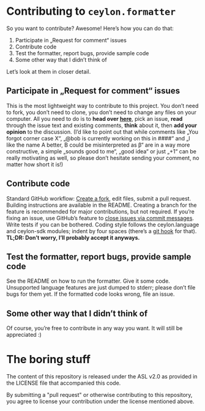Contributing to `ceylon.formatter`
==================================

So you want to contribute? Awesome! Here’s how you can do that:

1. Participate in „Request for comment“ issues
2. Contribute code
3. Test the formatter, report bugs, provide sample code
4. Some other way that I didn’t think of

Let’s look at them in closer detail.

Participate in „Request for comment“ issues
-------------------------------------------

This is the most lightweight way to contribute to this project. You don’t need to fork, you don’t need to clone, you don’t need to change any files on your computer. All you need to do is to **head over [here](https://github.com/lucaswerkmeister/ceylon.formatter/issues?labels=request+for+comments&page=1&state=open "issues tagged with \"request for comment\"")**, pick an issue, **read** through the issue text and existing comments, **think** about it, then **add your opinion** to the discussion. (I’d like to point out that while comments like „You forgot corner case X“, „@bob is currently working on this in ####“ and „I like the name A better, B could be misinterpreted as β“ are in a way more constructive, a simple „sounds good to me“, „good idea“ or just „+1“ can be really motivating as well, so please don’t hesitate sending your comment, no matter how short it is!)

Contribute code
---------------

Standard GitHub workflow: [Create a fork](https://github.com/lucaswerkmeister/ceylon.formatter/fork), edit files, submit a pull request. Building instructions are available in the README. Creating a branch for the feature is recommended for major contributions, but not required. If you’re fixing an issue, use GitHub’s feature to [close issues via commit messages](https://help.github.com/articles/closing-issues-via-commit-messages). Write tests if you can be bothered. Coding style follows the ceylon.language and ceylon-sdk modules; indent by four spaces (there’s a [git hook](https://github.com/lucaswerkmeister/ceylon.formatter/wiki/Utilities#git-pre-commit-hook) for that). **TL;DR: Don’t worry, I’ll probably accept it anyways.**

Test the formatter, report bugs, provide sample code
----------------------------------------------------

See the README on how to run the formatter. Give it some code. Unsupported language features are just dumped to stderr; please don’t file bugs for them yet. If the formatted code looks wrong, file an issue.

Some other way that I didn’t think of
-------------------------------------

Of course, you’re free to contribute in any way you want. It will still be appreciated :)

The boring stuff
================

The content of this repository is released under the ASL v2.0 as provided in the LICENSE file that accompanied this code.

By submitting a "pull request" or otherwise contributing to this repository, you agree to license your contribution under the license mentioned above.
